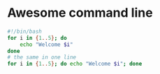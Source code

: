 # Awesome command line

```bash
#!/bin/bash
for i in {1..5}; do
    echo "Welcome $i"
done
# the same in one line
for i in {1..5}; do echo "Welcome $i"; done
```
